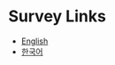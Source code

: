 # Survey Links
- [English](https://docs.google.com/forms/d/e/1FAIpQLSfTuc6uvOlkuRjSs1x3te-QPvucLB8ma_7CzYIShGow7nfLRA/viewform?usp=dialog)
- [한국어](https://docs.google.com/forms/d/e/1FAIpQLScJQxPFE2qUVs1pyPbcHUjmZ_fewPqL5b5VnFD29JXhw_rA7A/viewform?usp=dialog)